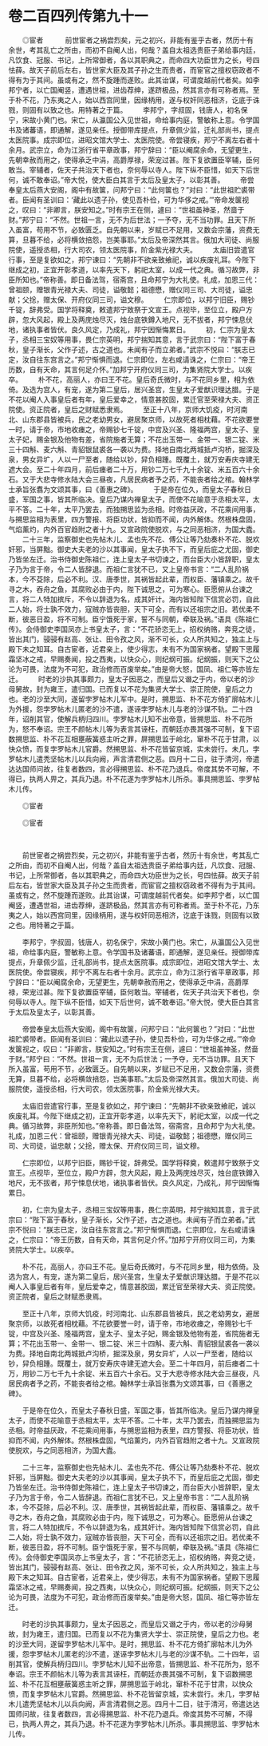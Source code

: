 # 卷二百四列传第九十一

　　◎宦者    　　前世宦者之祸尝烈矣，元之初兴，非能有鉴乎古者，然历十有余世，考其乱亡之所由，而初不自阉人出，何哉？盖自太祖选贵臣子弟给事内廷，凡饮食、冠服、书记，上所常御者，各以其职典之，而命四大功臣世为之长，号四怯薛。故天子前后左右，皆世家大臣及其子孙之生而贵者，而宦官之擅权窃政者不得有为于其间。虽或有之，然不旋踵而遂败。此其诒谋，可谓度越前代者矣。如李邦宁者，以亡国阉竖，遭遇世祖，进齿荐绅，遂跻极品，然其言亦有可称者焉。至于朴不花，乃东夷之人，始以西宫同里，因缘柄用，遂与权奸同恶相济，讫底于诛戮，则固有以致之也。用特著之于篇。 　　李邦宁，字叔固，钱唐人，初名保宁，宋故小黄门也。宋亡，从瀛国公入见世祖，命给事内庭，警敏称上意。令学国书及诸蕃语，即通解，遂见亲任。授御带库提点，升章佩少监，迁礼部尚书，提点太医院事。成宗即位，进昭文馆大学士、太医院使。帝尝寝疾，邦宁不离左右者十余月。武宗立，命为江浙行省平章政事，邦宁辞曰：“臣以阉腐余命，无望更生，先朝幸赦而用之，使得承乏中涓，高爵厚禄，荣宠过甚。陛下复欲置臣宰辅，臣何敢当。宰辅者，佐天子共治天下者也，奈何辱以寺人。陛下纵不臣惜，如天下后世何，诚不敢奉诏。”帝大悦，使大臣白其言于太后及皇太子，以彰其善。 　　帝尝奉皇太后燕大安阁，阁中有故箧，问邦宁曰：“此何箧也？”对曰：“此世祖贮裘带者。臣闻有圣训曰：‘藏此以遗子孙，使见吾朴俭，可为华侈之戒。’”帝命发箧视之，叹曰：“非卿言，朕安知之。”时有宗王在侧，遽曰：“世祖虽神圣，然啬于财。”邦宁曰：“不然。世祖一言，无不为后世法；一予夺，无不当功罪。且天下所入虽富，苟用不节，必致匮乏。自先朝以来，岁赋已不足用，又数会宗藩，资费无算，旦暮不给，必将横敛掊怨，岂美事耶。”太后及帝深然其言。俄加大司徒、尚服院使，遥授丞相，行大司农，领太医院事，阶金紫光禄大夫。 　　太庙旧尝遣官行事，至是复欲如之，邦宁谏曰：“先朝非不欲亲致飨祀，诚以疾废礼耳。今陛下继成之初，正宜开彰孝道，以率先天下，躬祀太室，以成一代之典。循习故弊，非臣所知也。”帝称善。即日备法驾，宿斋宫，且命邦宁为大礼使。礼成，加恩三代：曾祖颐，赠银青光禄大夫、司徒，谥敬懿；祖德懋，赠仪同三司、大司徒，谥忠献；父捴，赠太保、开府仪同三司，谥文穆。 　　仁宗即位，以邦宁旧臣，赐钞千锭，辞弗受。国学将释奠，敕遣邦宁致祭于文宣王。点视毕，至位立，殿户方辟，忽大风起，殿上及两庑烛尽灭，烛台底铁鐏入地尺，无不拔者，邦宁悚息伏地，诸执事者皆伏。良久风定，乃成礼，邦宁因惭悔累日。 　　初，仁宗为皇太子，丞相三宝奴等用事，畏仁宗英明，邦宁揣知其意，言于武宗曰：“陛下富于春秋，皇子渐长，父作子述，古之道也。未闻有子而立弟者。”武宗不悦曰：“朕志已定，汝自往东宫言之。”邦宁惭惧而退。仁宗即位，左右咸请诛之，仁宗曰：“帝王历数，自有天命，其言何足介怀。”加邦宁开府仪同三司，为集贤院大学士。以疾卒。 　　朴不花，高丽人，亦曰王不花。皇后奇氏微时，与不花同乡里，相为依倚。及选为宫人，有宠，遂为第二皇后，居兴圣宫，生皇太子爱猷识理达腊。于是不花以阉人入事皇后者有年，皇后爱幸之，情意甚胶固，累迁官至荣禄大夫、资正院使。资正院者，皇后之财赋悉隶焉。 　　至正十八年，京师大饥疫，时河南北、山东郡县皆被兵，民之老幼男女，避居聚京师，以故死者相枕藉。不花欲要誉一时，请于帝，市地收瘗之，帝赐钞七千锭，中宫及兴圣、隆福两宫，皇太子、皇太子妃，赐金银及他物有差，省院施者无算；不花出玉带一、金带一、银二锭、米三十四斛、麦六斛、青貂银鼠裘各一袭以为费。择地自南北两城抵卢沟桥，掘深及泉，男女异圹，人以一尸至者，随给以钞，舁负相踵。既覆土，就万安寿庆寺建无遮大会。至二十年四月，前后瘗者二十万，用钞二万七千九十余锭、米五百六十余石。又于大悲寺修水陆大会三昼夜，凡居民病者予之药，不能丧者给之棺。翰林学士承旨张翥为文颂其事，曰《善惠之碑》。 　　于是帝在位久，而皇太子春秋日盛，军国之事，皆其所临决。皇后乃谋内禅皇太子，而使不花喻意于丞相太平，太平不答。二十年，太平乃罢去，而独搠思监为丞相。时帝益厌政，不花乘间用事，与搠思监相为表里，四方警报、将臣功状，皆抑而不闻，内外解体。然根株盘固，气焰薰灼，内外百官趋附之者十九。又宣政院使脱欢，与之同恶相济，为国大蠹。 　　二十三年，监察御史也先帖木儿、孟也先不花、傅公让等乃劾奏朴不花、脱欢奸邪，当屏黜。御史大夫老的沙以其事闻，皇太子执不下，而皇后庇之尤固，御史乃皆坐左迁。治书侍御史陈祖仁，连上皇太子书切谏之，而台臣大小皆辞职，皇太子乃为言于帝，令二人皆辞退。而祖仁言犹不已，又上皇帝书言：“二人乱阶祸本，今不芟除，后必不利。汉、唐季世，其祸皆起此辈，而权臣、藩镇乘之。故千寻之木，吞舟之鱼，其腐败必由于内，陛下诚思之，可为寒心。臣愿俯从台谏之言，将二人特加摈斥，不令以辞退为名，成其奸计。海内皆知陛下信赏必罚，自此二人始，将士孰不效力，寇贼亦皆丧胆，天下可全，而有以还祖宗之旧。若优柔不断，彼恶日盈，将不可制。臣宁饿死于家，誓不与同朝，牵联及祸。”语具《陈祖仁传》。会侍御史李国凤亦上书皇太子，言：“不花骄恣无上，招权纳赂，奔竞之徒，皆出其门，骎骎有赵高、张让、田令孜之风，渐不可长，众人所共知之，独主上与殿下未之知耳。自古宦者，近君亲上，使少得志，未有不为国家祸者。望殿下思履霜坚冰之戒，早赐奏闻，投之西夷，以快众心，则纪纲可振。纪纲振，则天下之公论为可畏，法度为不可犯，政治修而百废举矣。”由是帝大怒，国凤、祖仁等亦皆左迁。 　　时老的沙执其事颇力，皇太子因恶之，而皇后又谮之于内，帝以老的沙母舅故，封为雍王，遣归国。已而复以不花为集贤大学士、崇正院使，皇后之力也。老的沙至大同，遂留孛罗帖木儿军中。是时，搠思监、朴不花方倚扩廓帖木儿为外援，怨孛罗帖木儿匿老的沙不遣，遂诬孛罗帖木儿与老的沙谋不轨。二十四年，诏削其官，使解兵柄归四川。孛罗帖木儿知不出帝意，皆搠思监、朴不花所为，怒不奉诏。宗王不颜帖木儿等为表言其诬枉，而朝廷亦畏其强不可制，复下诏数搠思监、朴不花互相壅蔽簧惑主听之罪，屏搠思监于岭北，窜朴不花于甘肃，以快众愤，而复孛罗帖木儿官爵。然搠思监、朴不花皆留京城，实未尝行。未几，孛罗帖木儿遣秃坚帖木儿以兵向阙，声言清君侧之恶。四月十二日，驻于清河，帝遣达达国师问故，往复者数四，言必得搠思监、朴不花乃退兵。帝度其势不可解，不得已，执两人畀之，其兵乃退。朴不花遂为孛罗帖木儿所杀。事具搠思监、孛罗帖木儿传。

　　◎宦者 

　　◎宦者

 

　　前世宦者之祸尝烈矣，元之初兴，非能有鉴乎古者，然历十有余世，考其乱亡之所由，而初不自阉人出，何哉？盖自太祖选贵臣子弟给事内廷，凡饮食、冠服、书记，上所常御者，各以其职典之，而命四大功臣世为之长，号四怯薛。故天子前后左右，皆世家大臣及其子孙之生而贵者，而宦官之擅权窃政者不得有为于其间。虽或有之，然不旋踵而遂败。此其诒谋，可谓度越前代者矣。如李邦宁者，以亡国阉竖，遭遇世祖，进齿荐绅，遂跻极品，然其言亦有可称者焉。至于朴不花，乃东夷之人，始以西宫同里，因缘柄用，遂与权奸同恶相济，讫底于诛戮，则固有以致之也。用特著之于篇。

　　李邦宁，字叔固，钱唐人，初名保宁，宋故小黄门也。宋亡，从瀛国公入见世祖，命给事内庭，警敏称上意。令学国书及诸蕃语，即通解，遂见亲任。授御带库提点，升章佩少监，迁礼部尚书，提点太医院事。成宗即位，进昭文馆大学士、太医院使。帝尝寝疾，邦宁不离左右者十余月。武宗立，命为江浙行省平章政事，邦宁辞曰：“臣以阉腐余命，无望更生，先朝幸赦而用之，使得承乏中涓，高爵厚禄，荣宠过甚。陛下复欲置臣宰辅，臣何敢当。宰辅者，佐天子共治天下者也，奈何辱以寺人。陛下纵不臣惜，如天下后世何，诚不敢奉诏。”帝大悦，使大臣白其言于太后及皇太子，以彰其善。

　　帝尝奉皇太后燕大安阁，阁中有故箧，问邦宁曰：“此何箧也？”对曰：“此世祖贮裘带者。臣闻有圣训曰：‘藏此以遗子孙，使见吾朴俭，可为华侈之戒。’”帝命发箧视之，叹曰：“非卿言，朕安知之。”时有宗王在侧，遽曰：“世祖虽神圣，然啬于财。”邦宁曰：“不然。世祖一言，无不为后世法；一予夺，无不当功罪。且天下所入虽富，苟用不节，必致匮乏。自先朝以来，岁赋已不足用，又数会宗藩，资费无算，旦暮不给，必将横敛掊怨，岂美事耶。”太后及帝深然其言。俄加大司徒、尚服院使，遥授丞相，行大司农，领太医院事，阶金紫光禄大夫。

　　太庙旧尝遣官行事，至是复欲如之，邦宁谏曰：“先朝非不欲亲致飨祀，诚以疾废礼耳。今陛下继成之初，正宜开彰孝道，以率先天下，躬祀太室，以成一代之典。循习故弊，非臣所知也。”帝称善。即日备法驾，宿斋宫，且命邦宁为大礼使。礼成，加恩三代：曾祖颐，赠银青光禄大夫、司徒，谥敬懿；祖德懋，赠仪同三司、大司徒，谥忠献；父捴，赠太保、开府仪同三司，谥文穆。

　　仁宗即位，以邦宁旧臣，赐钞千锭，辞弗受。国学将释奠，敕遣邦宁致祭于文宣王。点视毕，至位立，殿户方辟，忽大风起，殿上及两庑烛尽灭，烛台底铁鐏入地尺，无不拔者，邦宁悚息伏地，诸执事者皆伏。良久风定，乃成礼，邦宁因惭悔累日。

　　初，仁宗为皇太子，丞相三宝奴等用事，畏仁宗英明，邦宁揣知其意，言于武宗曰：“陛下富于春秋，皇子渐长，父作子述，古之道也。未闻有子而立弟者。”武宗不悦曰：“朕志已定，汝自往东宫言之。”邦宁惭惧而退。仁宗即位，左右咸请诛之，仁宗曰：“帝王历数，自有天命，其言何足介怀。”加邦宁开府仪同三司，为集贤院大学士。以疾卒。

　　朴不花，高丽人，亦曰王不花。皇后奇氏微时，与不花同乡里，相为依倚。及选为宫人，有宠，遂为第二皇后，居兴圣宫，生皇太子爱猷识理达腊。于是不花以阉人入事皇后者有年，皇后爱幸之，情意甚胶固，累迁官至荣禄大夫、资正院使。资正院者，皇后之财赋悉隶焉。

　　至正十八年，京师大饥疫，时河南北、山东郡县皆被兵，民之老幼男女，避居聚京师，以故死者相枕藉。不花欲要誉一时，请于帝，市地收瘗之，帝赐钞七千锭，中宫及兴圣、隆福两宫，皇太子、皇太子妃，赐金银及他物有差，省院施者无算；不花出玉带一、金带一、银二锭、米三十四斛、麦六斛、青貂银鼠裘各一袭以为费。择地自南北两城抵卢沟桥，掘深及泉，男女异圹，人以一尸至者，随给以钞，舁负相踵。既覆土，就万安寿庆寺建无遮大会。至二十年四月，前后瘗者二十万，用钞二万七千九十余锭、米五百六十余石。又于大悲寺修水陆大会三昼夜，凡居民病者予之药，不能丧者给之棺。翰林学士承旨张翥为文颂其事，曰《善惠之碑》。

　　于是帝在位久，而皇太子春秋日盛，军国之事，皆其所临决。皇后乃谋内禅皇太子，而使不花喻意于丞相太平，太平不答。二十年，太平乃罢去，而独搠思监为丞相。时帝益厌政，不花乘间用事，与搠思监相为表里，四方警报、将臣功状，皆抑而不闻，内外解体。然根株盘固，气焰薰灼，内外百官趋附之者十九。又宣政院使脱欢，与之同恶相济，为国大蠹。

　　二十三年，监察御史也先帖木儿、孟也先不花、傅公让等乃劾奏朴不花、脱欢奸邪，当屏黜。御史大夫老的沙以其事闻，皇太子执不下，而皇后庇之尤固，御史乃皆坐左迁。治书侍御史陈祖仁，连上皇太子书切谏之，而台臣大小皆辞职，皇太子乃为言于帝，令二人皆辞退。而祖仁言犹不已，又上皇帝书言：“二人乱阶祸本，今不芟除，后必不利。汉、唐季世，其祸皆起此辈，而权臣、藩镇乘之。故千寻之木，吞舟之鱼，其腐败必由于内，陛下诚思之，可为寒心。臣愿俯从台谏之言，将二人特加摈斥，不令以辞退为名，成其奸计。海内皆知陛下信赏必罚，自此二人始，将士孰不效力，寇贼亦皆丧胆，天下可全，而有以还祖宗之旧。若优柔不断，彼恶日盈，将不可制。臣宁饿死于家，誓不与同朝，牵联及祸。”语具《陈祖仁传》。会侍御史李国凤亦上书皇太子，言：“不花骄恣无上，招权纳赂，奔竞之徒，皆出其门，骎骎有赵高、张让、田令孜之风，渐不可长，众人所共知之，独主上与殿下未之知耳。自古宦者，近君亲上，使少得志，未有不为国家祸者。望殿下思履霜坚冰之戒，早赐奏闻，投之西夷，以快众心，则纪纲可振。纪纲振，则天下之公论为可畏，法度为不可犯，政治修而百废举矣。”由是帝大怒，国凤、祖仁等亦皆左迁。

　　时老的沙执其事颇力，皇太子因恶之，而皇后又谮之于内，帝以老的沙母舅故，封为雍王，遣归国。已而复以不花为集贤大学士、崇正院使，皇后之力也。老的沙至大同，遂留孛罗帖木儿军中。是时，搠思监、朴不花方倚扩廓帖木儿为外援，怨孛罗帖木儿匿老的沙不遣，遂诬孛罗帖木儿与老的沙谋不轨。二十四年，诏削其官，使解兵柄归四川。孛罗帖木儿知不出帝意，皆搠思监、朴不花所为，怒不奉诏。宗王不颜帖木儿等为表言其诬枉，而朝廷亦畏其强不可制，复下诏数搠思监、朴不花互相壅蔽簧惑主听之罪，屏搠思监于岭北，窜朴不花于甘肃，以快众愤，而复孛罗帖木儿官爵。然搠思监、朴不花皆留京城，实未尝行。未几，孛罗帖木儿遣秃坚帖木儿以兵向阙，声言清君侧之恶。四月十二日，驻于清河，帝遣达达国师问故，往复者数四，言必得搠思监、朴不花乃退兵。帝度其势不可解，不得已，执两人畀之，其兵乃退。朴不花遂为孛罗帖木儿所杀。事具搠思监、孛罗帖木儿传。